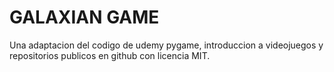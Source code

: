 # GALAXIAN GAME

Una adaptacion del codigo de udemy pygame, introduccion a videojuegos y repositorios publicos en github con licencia MIT.
